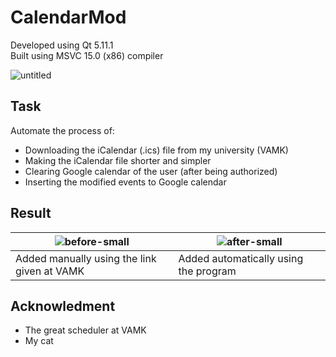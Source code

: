 # CalendarMod
Developed using Qt 5.11.1  
Built using MSVC 15.0 (x86) compiler

![untitled](https://user-images.githubusercontent.com/24993267/51085413-2ace7f80-1741-11e9-9123-e87b39d870b8.png)

## Task
Automate the process of:
* Downloading the iCalendar (.ics) file from my university (VAMK)
* Making the iCalendar file shorter and simpler
* Clearing Google calendar of the user (after being authorized)
* Inserting the modified events to Google calendar

## Result
| ![before-small](https://user-images.githubusercontent.com/24993267/45255543-98802e80-b390-11e8-9fa1-3702ac943dd5.png) | ![after-small](https://user-images.githubusercontent.com/24993267/45255537-9027f380-b390-11e8-9b66-56f794a91bc6.png) |
| --- | --- |
| Added manually using the link given at VAMK| Added automatically using the program |

## Acknowledment
* The great scheduler at VAMK
* My cat
